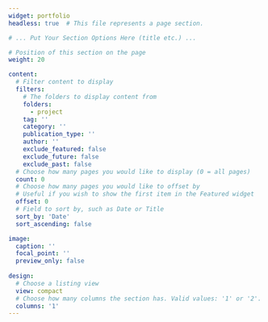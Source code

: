 ```yaml
---
widget: portfolio
headless: true  # This file represents a page section.

# ... Put Your Section Options Here (title etc.) ...

# Position of this section on the page
weight: 20

content:
  # Filter content to display
  filters:
    # The folders to display content from
    folders:
      - project
    tag: ''
    category: ''
    publication_type: ''
    author: ''
    exclude_featured: false
    exclude_future: false
    exclude_past: false
  # Choose how many pages you would like to display (0 = all pages)
  count: 0
  # Choose how many pages you would like to offset by
  # Useful if you wish to show the first item in the Featured widget
  offset: 0
  # Field to sort by, such as Date or Title
  sort_by: 'Date'
  sort_ascending: false

image:
  caption: ''
  focal_point: ''
  preview_only: false
  
design:
  # Choose a listing view
  view: compact
  # Choose how many columns the section has. Valid values: '1' or '2'.
  columns: '1'
---
```


